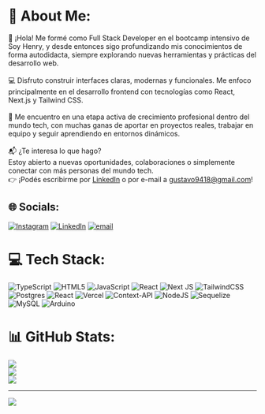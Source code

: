 # 💫 About Me:
👋 ¡Hola! Me formé como Full Stack Developer en el bootcamp intensivo de Soy Henry, y desde entonces sigo profundizando mis conocimientos de forma autodidacta, siempre explorando nuevas herramientas y prácticas del desarrollo web.<br><br>💻 Disfruto construir interfaces claras, modernas y funcionales. Me enfoco principalmente en el desarrollo frontend con tecnologías como React, Next.js y Tailwind CSS.<br><br>🌱 Me encuentro en una etapa activa de crecimiento profesional dentro del mundo tech, con muchas ganas de aportar en proyectos reales, trabajar en equipo y seguir aprendiendo en entornos dinámicos.<br><br>📬 ¿Te interesa lo que hago?<br>Estoy abierto a nuevas oportunidades, colaboraciones o simplemente conectar con más personas del mundo tech. <br>👉 ¡Podés escribirme por [LinkedIn](https://www.linkedin.com/in/gustavo-saavedra-dev/) o por e-mail a gustavo9418@gmail.com!



## 🌐 Socials:
[![Instagram](https://img.shields.io/badge/Instagram-%23E4405F.svg?logo=Instagram&logoColor=white)](https://instagram.com/ggsaavedra) [![LinkedIn](https://img.shields.io/badge/LinkedIn-%230077B5.svg?logo=linkedin&logoColor=white)](https://linkedin.com/in/gustavo-gabriel-saavedra) [![email](https://img.shields.io/badge/Email-D14836?logo=gmail&logoColor=white)](mailto:gustavo9418@gmail.com) 

# 💻 Tech Stack:
![TypeScript](https://img.shields.io/badge/typescript-%23007ACC.svg?style=flat&logo=typescript&logoColor=white) ![HTML5](https://img.shields.io/badge/html5-%23E34F26.svg?style=flat&logo=html5&logoColor=white) ![JavaScript](https://img.shields.io/badge/javascript-%23323330.svg?style=flat&logo=javascript&logoColor=%23F7DF1E) ![React](https://img.shields.io/badge/react-%2320232a.svg?style=flat&logo=react&logoColor=%2361DAFB) ![Next JS](https://img.shields.io/badge/Next-black?style=flat&logo=next.js&logoColor=white) ![TailwindCSS](https://img.shields.io/badge/tailwindcss-%2338B2AC.svg?style=flat&logo=tailwind-css&logoColor=white) ![Postgres](https://img.shields.io/badge/postgres-%23316192.svg?style=flat&logo=postgresql&logoColor=white) ![React](https://img.shields.io/badge/react-%2320232a.svg?style=flat&logo=react&logoColor=%2361DAFB) ![Vercel](https://img.shields.io/badge/vercel-%23000000.svg?style=flat&logo=vercel&logoColor=white) ![Context-API](https://img.shields.io/badge/Context--Api-000000?style=flat&logo=react) ![NodeJS](https://img.shields.io/badge/node.js-6DA55F?style=flat&logo=node.js&logoColor=white) ![Sequelize](https://img.shields.io/badge/Sequelize-52B0E7?style=flat&logo=Sequelize&logoColor=white) ![MySQL](https://img.shields.io/badge/mysql-4479A1.svg?style=flat&logo=mysql&logoColor=white) ![Arduino](https://img.shields.io/badge/-Arduino-00979D?style=flat&logo=Arduino&logoColor=white)
# 📊 GitHub Stats:
![](https://github-readme-stats.vercel.app/api?username=GGustavoSaavedra&theme=prussian&hide_border=false&include_all_commits=true&count_private=false)<br/>
![](https://nirzak-streak-stats.vercel.app/?user=GGustavoSaavedra&theme=prussian&hide_border=false)<br/>
![](https://github-readme-stats.vercel.app/api/top-langs/?username=GGustavoSaavedra&theme=prussian&hide_border=false&include_all_commits=true&count_private=false&layout=compact)

---
[![](https://visitcount.itsvg.in/api?id=GGustavoSaavedra&icon=0&color=1)](https://visitcount.itsvg.in)

<!-- Proudly created with GPRM ( https://gprm.itsvg.in ) -->
